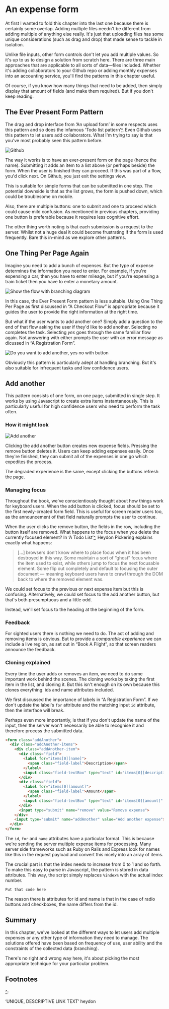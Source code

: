 # An expense form

At first I wanted to fold this chapter into the last one because there is certainly some overlap. Adding multiple files needn't be different from adding multiple of anything else really. It's just that uploading files has some unique considerations (such as drag and drop) that made sense to tackle in isolation.

Unlike file inputs, other form controls don't let you add multiple values. So it's up to us to design a solution from scratch here. There are three main approaches that are applicable to all sorts of data&mdash;files included. Whether it's adding collaborators to your Github repo or adding monthly expenses into an accounting service, you'll find the patterns in this chapter useful.

Of course, if you know how many things that need to be added, then simply display that amount of fields (and make them required). But if you don't keep reading.

## The Ever Present Form Pattern

The drag and drop interface from ‘An upload form’ in some respects uses this pattern and so does the infamous ‘Todo list pattern’[^]. Even Github uses this pattern to let users add collaborators. What I'm trying to say is that you've most probably seen this pattern before.

![Github](.)

The way it works is to have an ever-present form on the page (hence the name). Submitting it adds an item to a list above (or perhaps beside) the form. When the user is finished they can proceed. If this was part of a flow, you'd click next. On Github, you just exit the settings view.

This is suitable for simple forms that can be submitted in one step. The potential downside is that as the list grows, the form is pushed down, which could be troublesome on mobile.

Also, there are multiple buttons: one to submit and one to proceed which could cause mild confusion. As mentioned in previous chapters, providing one button is preferable because it requires less cognitive effort.

The other thing worth noting is that each submission is a request to the server. Whilst not a huge deal it could become frustrating if the form is used frequently. Bare this in-mind as we explore other patterns.

## One Thing Per Page Again

Imagine you need to add a bunch of expenses. But the type of expense determines the information you need to enter. For example, if you're expensing a car, then you have to enter mileage, but if you're expensing a train ticket then you have to enter a monetary amount.

![Show the flow with branching diagram](.)

In this case, the Ever Present Form pattern is less suitable. Using One Thing Per Page as first discussed in “A Checkout Flow” is appropriate because it guides the user to provide the right information at the right time.

But what if the user wants to add another one? Simply add a question to the end of that flow asking the user if they'd like to add another. Selecting no completes the task. Selecting *yes* goes through the same familiar flow again. Not answering with either prompts the user with an error message as dicussed in “A Registration Form”.

![Do you want to add another, yes no with button](.)

Obviously this pattern is particularly adept at handling branching. But it's also suitable for infrequent tasks and low confidence users.

## Add another

This pattern consists of one form, on one page, submitted in single step. It works by using Javascript to create extra items instantaneously. This is particularly useful for high confidence users who need to perform the task often.

### How it might look

![Add another](.)

Clicking the add another button creates new expense fields. Pressing the remove button deletes it. Users can keep adding expenses easily. Once they're finished, they can submit all of the expenses in one go which expedites the process.

The degraded experience is the same, except clicking the buttons refresh the page.

### Managing focus

Throughout the book, we've conscientiously thought about how things work for keyboard users. When the add button is clicked, focus should be set to the first newly-created form field. This is useful for screen reader users too, as the announcement of that field naturally prompts the user to continue.

When the user clicks the remove button, the fields in the row, including the button itself are removed. What happens to the focus when you delete the currently focused element? In ‘A Todo List’[^], Heydon Pickering explains exactly what happens:

> [...] browsers don’t know where to place focus when it has been destroyed in this way. Some maintain a sort of “ghost” focus where the item used to exist, while others jump to focus the next focusable element. Some flip out completely and default to focusing the outer document — meaning keyboard users have to crawl through the DOM back to where the removed element was.

We could set focus to the previous or next expense item but this is confusing. Alternatively, we could set focus to the add another button, but that's both presumptuous and a little odd.

Instead, we'll set focus to the heading at the beginning of the form.

### Feedback

For sighted users there is nothing we need to do. The act of adding and removing items is obvious. But to provide a *comparable experience* we can include a live region, as set out in “Book A Flight”, so that screen readers announce the feedback.

### Cloning explained

Every time the user adds or removes an item, we need to do some important work behind the scenes. The cloning works by taking the first item in the list, and cloning it. But this isn't enough on its own because this clones everything: ids and name attributes included.

We first discussed the importance of labels in “A Registration Form”. If we don't update the label's `for` attribute and the matching input `id` attribute, then the interface will break.

Perhaps even more importantly, is that if you don't update the name of the input, then the server won't necessarily be able to recognise it and therefore process the submitted data.

```HTML
<form class="addAnother">
  <div class="addAnother-items">
    <div class="addAnother-item">
  	  <div class="field">
	    <label for="items[0][name]">
		  <span class="field-label">Description</span>
	    </label>
	    <input class="field-textBox" type="text" id="items[0][description]" name="items[0][description]" value="" data-name="items[%index%][description]" data-id="items[%index%][description]">
      </div>
      <div class="field">
	    <label for="items[0][amount]">
		  <span class="field-label">Amount</span>
	    </label>
	    <input class="field-textBox" type="text" id="items[0][amount]" name="items[0][amount]" value="" data-name="items[%index%][amount]" data-id="items[%index%][amount]">
      </div>
  	  <input type="submit" name="remove" value="Remove expense">
    </div>
    <input type="submit" name="addAnother" value="Add another expense">
  </div>
</form>
```

The `id`, `for` and `name` attributes have a particular format. This is because we're sending the server multiple expense items for processing. Many server side frameworks such as Ruby on Rails and Express look for names like this in the request payload and convert this nicely into an array of items.

The crucial part is that the index needs to increase from 0 to 1 and so forth. To make this easy to parse in Javascript, the pattern is stored in data attributes. This way, the script simply replaces `%index%` with the actual index number.

```JS
Put that code here
```

The reason there is attributes for id and name is that in the case of radio buttons and checkboxes, the name differs from the id.

## Summary

In this chapter, we've looked at the different ways to let users add multiple expenses or any other type of information they need to manage. The solutions offered have been based on frequency of use, user ability and the constraints of the collected data (branching).

There's no right and wrong way here, it's about picking the most appropriate technique for your particular problem.

## Footnotes

[^]:
[^]:
[^]:

‘UNIQUE, DESCRIPTIVE LINK TEXT’ heydon